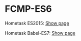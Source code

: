# FCMP-ES6

Hometask ES2015: [Show page](https://anton-yatskevich.github.io/FCMP/)

Hometask Babel-ES7: [Show page](https://fcmp-es7-babel.netlify.com/)